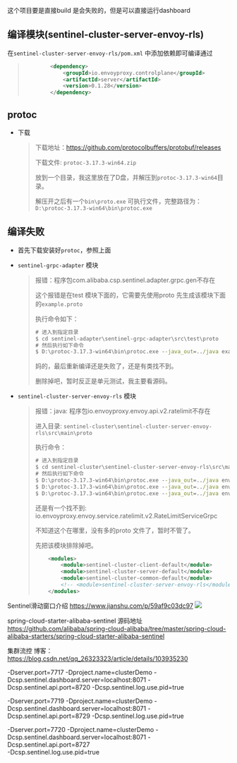 这个项目要是直接build 是会失败的，但是可以直接运行dashboard


## 编译模块(sentinel-cluster-server-envoy-rls)

在`sentinel-cluster-server-envoy-rls/pom.xml` 中添加依赖即可编译通过

> ```xml
>         <dependency>
>             <groupId>io.envoyproxy.controlplane</groupId>
>             <artifactId>server</artifactId>
>             <version>0.1.28</version>
>         </dependency>
> ```
>
> 



## protoc

- 下载

  > 下载地址：https://github.com/protocolbuffers/protobuf/releases
  >
  > 下载文件: `protoc-3.17.3-win64.zip`
  >
  > 放到一个目录，我这里放在了D盘，并解压到`protoc-3.17.3-win64`目录。
  >
  > 解压开之后有一个`bin\proto.exe` 可执行文件，完整路径为：`D:\protoc-3.17.3-win64\bin\protoc.exe`
  >
  > 



## 编译失败

- 首先下载安装好`protoc`，参照上面

- `sentinel-grpc-adapter` 模块

  > 报错：程序包com.alibaba.csp.sentinel.adapter.grpc.gen不存在
  >
  > 这个报错是在test 模块下面的，它需要先使用proto 先生成该模块下面的`example.proto`
  >
  > 
  >
  > 执行命令如下：
  >
  > ```cmd
  > # 进入到指定目录
  > $ cd sentinel-adapter\sentinel-grpc-adapter\src\test\proto
  > # 然后执行如下命令
  > $ D:\protoc-3.17.3-win64\bin\protoc.exe --java_out=../java example.proto
  > ```
  >
  > 妈的，最后重新编译还是失败了，还是有类找不到。
  >
  > 删除掉吧，暂时反正是单元测试，我主要看源码。

- `sentinel-cluster-server-envoy-rls` 模块

  > 报错：java: 程序包io.envoyproxy.envoy.api.v2.ratelimit不存在
  >
  > 进入目录: `sentinel-cluster\sentinel-cluster-server-envoy-rls\src\main\proto`
  >
  > 执行命令：
  >
  > ```cmd
  > # 进入到指定目录
  > $ cd sentinel-cluster\sentinel-cluster-server-envoy-rls\src\main\proto
  > # 然后执行如下命令
  > $ D:\protoc-3.17.3-win64\bin\protoc.exe --java_out=../java envoy\api\v2\ratelimit\ratelimit.proto
  > $ D:\protoc-3.17.3-win64\bin\protoc.exe --java_out=../java envoy\service\ratelimit\v2\rls.proto
  > $ D:\protoc-3.17.3-win64\bin\protoc.exe --java_out=../java envoy\api\v2\core\base.proto
  > ```
  >
  > 还是有一个找不到: io.envoyproxy.envoy.service.ratelimit.v2.RateLimitServiceGrpc
  >
  > 不知道这个在哪里，没有多的proto 文件了，暂时不管了。
  >
  > 先把该模块排除掉吧。
  >
  > ```xml
  >     <modules>
  >         <module>sentinel-cluster-client-default</module>
  >         <module>sentinel-cluster-server-default</module>
  >         <module>sentinel-cluster-common-default</module>
  >         <!-- <module>sentinel-cluster-server-envoy-rls</module> -->
  >     </modules>
  > ```
  >
  > 

Sentinel滑动窗口介绍
https://www.jianshu.com/p/59af9c03dc97
![](https://upload-images.jianshu.io/upload_images/6302559-5b5bb2e40b04e6cf.png?imageMogr2/auto-orient/strip|imageView2/2/w/1200/format/webp)

spring-cloud-starter-alibaba-sentinel 源码地址
https://github.com/alibaba/spring-cloud-alibaba/tree/master/spring-cloud-alibaba-starters/spring-cloud-starter-alibaba-sentinel

集群流控
	博客：https://blog.csdn.net/qq_26323323/article/details/103935230

-Dserver.port=7717
-Dproject.name=clusterDemo 
-Dcsp.sentinel.dashboard.server=localhost:8071
-Dcsp.sentinel.api.port=8720 
-Dcsp.sentinel.log.use.pid=true 


-Dserver.port=7719
-Dproject.name=clusterDemo 
-Dcsp.sentinel.dashboard.server=localhost:8071 
-Dcsp.sentinel.api.port=8729 
-Dcsp.sentinel.log.use.pid=true


-Dserver.port=7720
-Dproject.name=clusterDemo 
-Dcsp.sentinel.dashboard.server=localhost:8071 
-Dcsp.sentinel.api.port=8727  
-Dcsp.sentinel.log.use.pid=true


